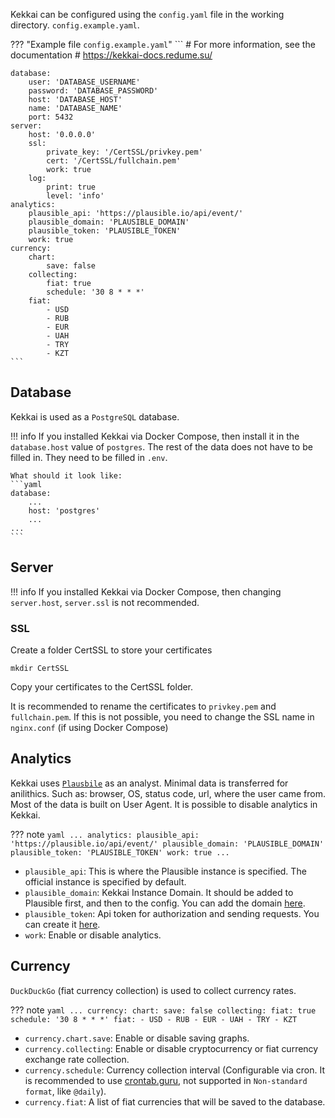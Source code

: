 Kekkai can be configured using the `config.yaml` file in the working directory. `config.example.yaml`.

??? "Example file `config.example.yaml`"
    ```
    # For more information, see the documentation
    # https://kekkai-docs.redume.su/

    database:
        user: 'DATABASE_USERNAME'
        password: 'DATABASE_PASSWORD'
        host: 'DATABASE_HOST'
        name: 'DATABASE_NAME'
        port: 5432
    server:
        host: '0.0.0.0'
        ssl:
            private_key: '/CertSSL/privkey.pem'
            cert: '/CertSSL/fullchain.pem'
            work: true
        log:
            print: true
            level: 'info'
    analytics:
        plausible_api: 'https://plausible.io/api/event/'
        plausible_domain: 'PLAUSIBLE_DOMAIN'
        plausible_token: 'PLAUSIBLE_TOKEN'
        work: true
    currency:
        chart:
            save: false
        collecting:
            fiat: true
            schedule: '30 8 * * *'
        fiat:
            - USD
            - RUB
            - EUR
            - UAH
            - TRY
            - KZT
    ```

## Database
Kekkai is used as a `PostgreSQL` database.

!!! info
    If you installed Kekkai via Docker Compose, then install it in the `database.host` value of `postgres`.
    The rest of the data does not have to be filled in. They need to be filled in `.env`.

    What should it look like:
    ```yaml
    database:
        ...
        host: 'postgres'
        ...
    ...
    ```

## Server
!!! info
    If you installed Kekkai via Docker Compose, then changing `server.host`, `server.ssl` is not recommended.

### SSL
Create a folder CertSSL to store your certificates
```shell
mkdir CertSSL
```

Copy your certificates to the CertSSL folder. 

It is recommended to rename the certificates to `privkey.pem` and `fullchain.pem`. 
If this is not possible, you need to change the SSL name in `nginx.conf` (if using Docker Compose)

## Analytics
Kekkai uses [`Plausbile`](https://plausible.io/) as an analyst. Minimal data is transferred for anilithics. 
Such as: browser, OS, status code, url, where the user came from. 
Most of the data is built on User Agent. It is possible to disable analytics in Kekkai.


??? note 
    ```yaml
    ...
    analytics:
        plausible_api: 'https://plausible.io/api/event/'
        plausible_domain: 'PLAUSIBLE_DOMAIN'
        plausible_token: 'PLAUSIBLE_TOKEN'
        work: true
    ...
    ```

- `plausible_api`: This is where the Plausible instance is specified. 
    The official instance is specified by default.
- `plausible_domain`: Kekkai Instance Domain. 
  It should be added to Plausible first, and then to the config. You can add the domain [here](https://plausible.io/sites/new?flow=provisioning).
- `plausible_token`: Api token for authorization and sending requests. You can create it [here](https://plausible.io/settings/api-keys).
- `work`: Enable or disable analytics. 

## Currency
`DuckDuckGo` (fiat currency collection) is used to collect currency rates.

??? note
    ```yaml
    ...
    currency:
        chart:
            save: false
    collecting:
        fiat: true
        schedule: '30 8 * * *'
    fiat:
        - USD
        - RUB
        - EUR
        - UAH
        - TRY
        - KZT
    ```

- `currency.chart.save`: Enable or disable saving graphs.
- `currency.collecting`: Enable or disable cryptocurrency or fiat currency exchange rate collection.
- `currency.schedule`: Currency collection interval (Configurable via cron. 
  It is recommended to use [crontab.guru](https://crontab.guru), not supported in `Non-standard format`, like `@daily`).
- `currency.fiat`: A list of fiat currencies that will be saved to the database.